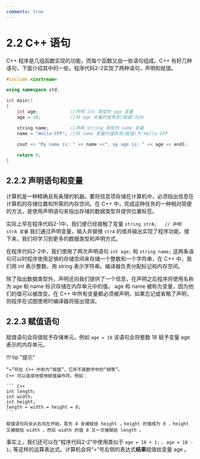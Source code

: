 ```yaml
---
comments: true
---
```


# 2.2 C++ 语句

C++ 程序是几组函数实现的功能，而每个函数又由一些语句组成。C++ 有好几种语句，下面介绍其中的一些。程序代码2-2实现了两种语句，声明和赋值。

``` C++ title="程序代码2-2"
#include <iostream>

using namespace std;

int main()
{
    int age;            //声明 int 类型的 age 变量
    age = 18;           //将 age 变量的值修改(赋值)为18

    string name;        //声明 string 类型的 name 变量
    name = "Hello-CPP"; //将 name 变量的值修改(赋值)为 Hello-CPP

    cout << "My name is: " << name <<", my age is: " << age << endl;
    
    return 0;
}
```

## 2.2.2 声明语句和变量

计算机是一种精确且有条理的机器。要将信息项存储在计算机中，必须指出信息在计算机的存储位置和所需的内存空间。在 C++ 中，完成这种任务的一种相对简便的方法，是使用声明语句来指出存储的数据类型并提供位置标签。

实际上早在程序代码2-1中，我们便已经接触了变量 `string strA;   // 声明 strA 变量` 我们通过声明变量，输入并替换 `strA` 的值并输出实现了程序功能。接下来，我们将学习到更多的数据类型和声明方式。

在程序代码2-2中，我们使用了两次声明语句 `int age;` 和 `string name;` 这两条语句可以时程序使用足够的存储空间来存储一个整数和一个字符串，在 C++ 中，我们用 int 表示整数，用 string 表示字符串。编译器负责分配标记和内存空间。

除了指出数据类型外，声明还向我们提供了一个信息，在声明之后程序将使用名称为 age 和 name 标识存储在内存单元中的值。 age 和 name 被称为变量，因为他们的值可以被改变。在 C++ 中所有变量都必须被声明，如果忘记或省略了声明，则程序在试图使用时编译器将报出错误。

## 2.2.3 赋值语句

赋值语句会将值赋予存储单元。例如 `age = 18` 该语句会将整数 18 赋予变量 age 表示的内存单元。

!!! tip "提示"

    “=”符在 C++ 中称为“赋值”，它并不是数学中的“相等”。
    C++ 可以连续地使用赋值操作符。例如：

    ``` C++
    int length;
    int width;
    int height;
    length = width = height = 8;
    ```

    赋值语句将会从右向左开始，首先 8 会被赋给 height ，height 的值成为 8 ，height 又被赋给 width ，然后 width 的值 8 又一次被赋给 length 。

事实上，我们还可以在“程序代码2-2”中使用类似于 `age = 18 + 1;` 、`age = 18 - 1;` 等这样的运算表达式。计算机会将“=”号右侧的表达式**结果**赋值给变量 age 。
